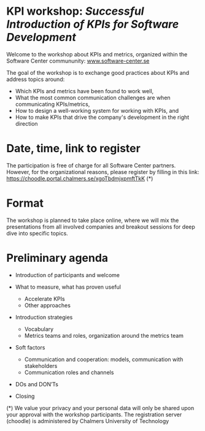 # KPI workshop: _Successful Introduction of KPIs for Software Development_
Welcome to the workshop about KPIs and metrics, organized within the Software Center commununity: www.software-center.se

The goal of the workshop is to exchange good practices about KPIs and address topics around:
* Which KPIs and metrics have been found to work well,
* What the most common communication challenges are when communicating KPIs/metrics,
* How to design a well-working system for working with KPIs, and 
* How to make KPIs that drive the company's development in the right direction

# Date, time, link to register
The participation is free of charge for all Software Center partners. However, for the organizational reasons, please register by filling in this link: https://choodle.portal.chalmers.se/xgoTbdmjxpmftTkK (*)

# Format

The workshop is planned to take place online, where we will mix the presentations from all involved companies and breakout sessions for deep dive into specific topics. 

# Preliminary agenda
* Introduction of participants and welcome

* What to measure, what has proven useful 
	- Accelerate KPIs
	- Other approaches

* Introduction strategies 
	- Vocabulary
	- Metrics teams and roles, organization around the metrics team

* Soft factors
	- Communication and cooperation: models, communication with stakeholders
	- Communication roles and channels

* DOs and DON’Ts

* Closing











(*) We value your privacy and your personal data will only be shared upon your approval with the workshop participants. The registration server (choodle) is administered by Chalmers University of Technology
